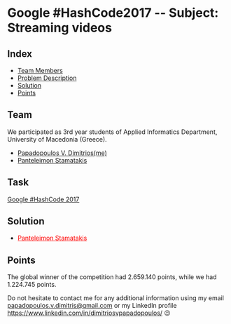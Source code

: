# Google #HashCode2017 -- Subject: Streaming videos

## Index

   - [Team Members](https://github.com/avionerman/Google-HashCode2017/blob/master/README.md#team)
   - [Problem Description](https://github.com/avionerman/Google-HashCode2017/blob/master/README.md#task)
   - [Solution](https://github.com/avionerman/Google-HashCode2017/blob/master/README.md#solution)
   - [Points](https://github.com/avionerman/Google-HashCode2017/blob/master/README.md#points)

## Team
We participated as 3rd year students of Applied Informatics Department, University of Macedonia (Greece).
- <a href="https://www.linkedin.com/in/dimitriosvpapadopoulos/"> Papadopoulos V. Dimitrios(me) </a>
- <a href="https://www.linkedin.com/in/panteleimon/"> Panteleimon Stamatakis </a>
   
## Task
<a href="https://codingcompetitions.withgoogle.com/hashcode/archive#y2017"> Google #HashCode 2017 </a>
   
## Solution
- <a style="color:red" href="https://www.linkedin.com/in/panteleimon/"> Panteleimon Stamatakis </a>

## Points
The global winner of the competition had 2.659.140 points, while we had 1.224.745 points.

Do not hesitate to contact me for any additional information using my email papadopoulos.v.dimitris@gmail.com or my LinkedIn profile https://www.linkedin.com/in/dimitriosvpapadopoulos/ :wink:
